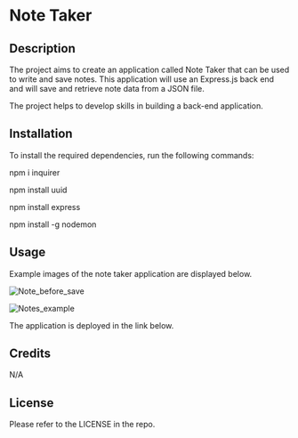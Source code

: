 # Note Taker

## Description

The project aims to create an application called Note Taker that can be used to write and save notes. This application will use an Express.js back end and will save and retrieve note data from a JSON file.

The project helps to develop skills in building a back-end application.

## Installation

To install the required dependencies, run the following commands:

npm i inquirer

npm install uuid

npm install express

npm install -g nodemon

## Usage

Example images of the note taker application are displayed below.

![Note_before_save](https://user-images.githubusercontent.com/80605132/234720177-5a7ba105-dd1a-4157-bed6-234bc9751c3c.jpg)

![Notes_example](https://user-images.githubusercontent.com/80605132/234720210-f95b8665-ab0a-4cf5-9659-49830a4057a5.jpg)

The application is deployed in the link below.

## Credits

N/A

## License

Please refer to the LICENSE in the repo.
